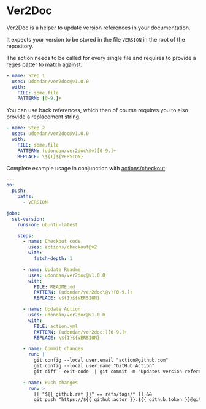 # Ver2Doc

Ver2Doc is a helper to update version references in your documentation.

It expects your version to be stored in the file `VERSION` in the root of the repository.

The action needs to be called for every single file and requires to provide a reges patter to match against.

```yaml
- name: Step 1
  uses: udondan/ver2doc@v1.0.0
  with:
    FILE: some.file
    PATTERN: [0-9.]+
```

You can use back references, which then of course requires you to also provide a replacement string.

```yaml
- name: Step 2
  uses: udondan/ver2doc@v1.0.0
  with:
    FILE: some.file
    PATTERN: (udondan/ver2doc\@v)[0-9.]+
    REPLACE: \${1}${VERSION}
```

Complete example usage in conjunction with [actions/checkout](https://github.com/marketplace/actions/checkout):

```yaml
---
on:
  push:
    paths:
      - VERSION

jobs:
  set-version:
    runs-on: ubuntu-latest

    steps:
      - name: Checkout code
        uses: actions/checkout@v2
        with:
          fetch-depth: 1

      - name: Update Readme
        uses: udondan/ver2doc@v1.0.0
        with:
          FILE: README.md
          PATTERN: (udondan/ver2doc\@v)[0-9.]+
          REPLACE: \${1}${VERSION}

      - name: Update Action
        uses: udondan/ver2doc@v1.0.0
        with:
          FILE: action.yml
          PATTERN: (udondan/ver2doc:)[0-9.]+
          REPLACE: \${1}${VERSION}

      - name: Commit changes
        run: |
          git config --local user.email "action@github.com"
          git config --local user.name "GitHub Action"
          git diff --exit-code || git commit -m "Updates version references" -a

      - name: Push changes
        run: >
          [[ "${{ github.ref }}" == refs/tags/* ]] &&
          git push "https://${{ github.actor }}:${{ github.token }}@github.com/${{ github.repository }}.git" HEAD:${{ github.ref }}
```
